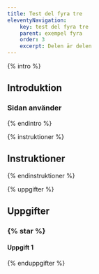 ```yaml
---
title: Test del fyra tre
eleventyNavigation:
    key: test del fyra tre
    parent: exempel fyra
    order: 3
    excerpt: Delen är delen
---
```


{% intro %}

## Introduktion

### Sidan använder

{% endintro %}

{% instruktioner %}

## Instruktioner

{% endinstruktioner %}

{% uppgifter %}

## Uppgifter

### {% star %}

#### Uppgift 1

{% enduppgifter %}
